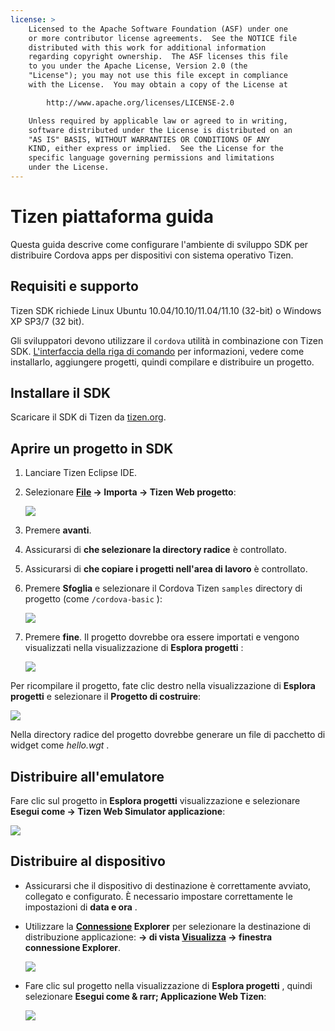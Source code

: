 ```yaml
---
license: >
    Licensed to the Apache Software Foundation (ASF) under one
    or more contributor license agreements.  See the NOTICE file
    distributed with this work for additional information
    regarding copyright ownership.  The ASF licenses this file
    to you under the Apache License, Version 2.0 (the
    "License"); you may not use this file except in compliance
    with the License.  You may obtain a copy of the License at

        http://www.apache.org/licenses/LICENSE-2.0

    Unless required by applicable law or agreed to in writing,
    software distributed under the License is distributed on an
    "AS IS" BASIS, WITHOUT WARRANTIES OR CONDITIONS OF ANY
    KIND, either express or implied.  See the License for the
    specific language governing permissions and limitations
    under the License.
---
```


# Tizen piattaforma guida

Questa guida descrive come configurare l'ambiente di sviluppo SDK per distribuire Cordova apps per dispositivi con sistema operativo Tizen.

## Requisiti e supporto

Tizen SDK richiede Linux Ubuntu 10.04/10.10/11.04/11.10 (32-bit) o Windows XP SP3/7 (32 bit).

Gli sviluppatori devono utilizzare il `cordova` utilità in combinazione con Tizen SDK. <a href="../../cli/index.html">L'interfaccia della riga di comando</a> per informazioni, vedere come installarlo, aggiungere progetti, quindi compilare e distribuire un progetto.

## Installare il SDK

Scaricare il SDK di Tizen da [tizen.org][1].

 [1]: https://developer.tizen.org/sdk

<!--

- (optional) Install Tizen Cordova template projects: copy the
  `/templates` directory content into the Tizen Eclipse IDE web
  templates directory (e.g:
  `/home/my_username/tizen-sdk/IDE/Templates/web`).

- __Method #2: Use Tizen Eclipse IDE Cordova Tizen project templates__
    - Launch Tizen Eclipse IDE
    - Select  __<a href="../../../cordova/file/fileobj/fileobj.html">File</a> &rarr; New &rarr; Tizen Web Project__
    - Select __User Template__ and __User defined__ items
    - Select one of the Tizen Cordova template (e.g: __CordovaBasicTemplate__)
    - Fill the __Project name__ and its target __Location__

    ![](img/guide/platforms/tizen/project_template.png)

    - Click __Finish__

    ![](img/guide/platforms/tizen/project_explorer.png)

    - Your project should now appear in the __Project Explorer__ view

-->

## Aprire un progetto in SDK

1.  Lanciare Tizen Eclipse IDE.

2.  Selezionare **<a href="../../../cordova/file/fileobj/fileobj.html">File</a> → Importa → Tizen Web progetto**:
    
    ![][2]

3.  Premere **avanti**.

4.  Assicurarsi di **che selezionare la directory radice** è controllato.

5.  Assicurarsi di **che copiare i progetti nell'area di lavoro** è controllato.

6.  Premere **Sfoglia** e selezionare il Cordova Tizen `samples` directory di progetto (come `/cordova-basic` ):
    
    ![][3]

7.  Premere **fine**. Il progetto dovrebbe ora essere importati e vengono visualizzati nella visualizzazione di **Esplora progetti** :
    
    ![][4]

 [2]: img/guide/platforms/tizen/import_project.png
 [3]: img/guide/platforms/tizen/import_widget.png
 [4]: img/guide/platforms/tizen/project_explorer.png

Per ricompilare il progetto, fate clic destro nella visualizzazione di **Esplora progetti** e selezionare il **Progetto di costruire**:

![][5]

 [5]: img/guide/platforms/tizen/build_project.png

Nella directory radice del progetto dovrebbe generare un file di pacchetto di widget come *hello.wgt* .

## Distribuire all'emulatore

Fare clic sul progetto in **Esplora progetti** visualizzazione e selezionare **Esegui come → Tizen Web Simulator applicazione**:

![][6]

 [6]: img/guide/platforms/tizen/runas_web_sim_app.png

## Distribuire al dispositivo

*   Assicurarsi che il dispositivo di destinazione è correttamente avviato, collegato e configurato. È necessario impostare correttamente le impostazioni di **data e ora** .

*   Utilizzare la **<a href="../../../cordova/connection/connection.html">Connessione</a> Explorer** per selezionare la destinazione di distribuzione applicazione: **→ di vista <a href="../../../cordova/inappbrowser/inappbrowser.html">Visualizza</a> → finestra connessione Explorer**.
    
    ![][7]

*   Fare clic sul progetto nella visualizzazione di **Esplora progetti** , quindi selezionare **Esegui come & rarr; Applicazione Web Tizen**:
    
    ![][8]

 [7]: img/guide/platforms/tizen/connection_explorer.png
 [8]: img/guide/platforms/tizen/runas_web_app.png